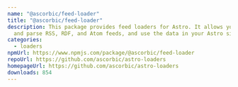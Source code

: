 ```yaml
---
name: "@ascorbic/feed-loader"
title: "@ascorbic/feed-loader"
description: This package provides feed loaders for Astro. It allows you to load
  and parse RSS, RDF, and Atom feeds, and use the data in your Astro site.
categories:
  - loaders
npmUrl: https://www.npmjs.com/package/@ascorbic/feed-loader
repoUrl: https://github.com/ascorbic/astro-loaders
homepageUrl: https://github.com/ascorbic/astro-loaders
downloads: 854
---
```

